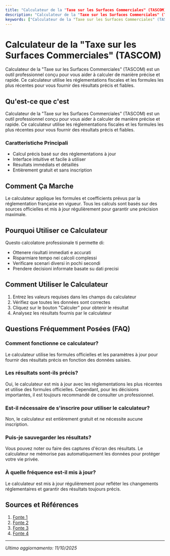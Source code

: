 ```yaml
---
title: "Calculateur de la "Taxe sur les Surfaces Commerciales" (TASCOM)"
description: "Calculateur de la "Taxe sur les Surfaces Commerciales" (TASCOM) est un outil professionnel conçu pour vous aider à calculer de manière précise et rapide. Ce calculateur utilise les réglementations fiscales et les formules les plus récentes pour vous fournir des résultats précis et fiables."
keywords: ["Calculateur de la "Taxe sur les Surfaces Commerciales" (TASCOM)", "calcolatore", "calcolo online"]
---
```


# Calculateur de la "Taxe sur les Surfaces Commerciales" (TASCOM)

Calculateur de la "Taxe sur les Surfaces Commerciales" (TASCOM) est un outil professionnel conçu pour vous aider à calculer de manière précise et rapide. Ce calculateur utilise les réglementations fiscales et les formules les plus récentes pour vous fournir des résultats précis et fiables.

## Qu'est-ce que c'est

Calculateur de la "Taxe sur les Surfaces Commerciales" (TASCOM) est un outil professionnel conçu pour vous aider à calculer de manière précise et rapide. Ce calculateur utilise les réglementations fiscales et les formules les plus récentes pour vous fournir des résultats précis et fiables.

### Caratteristiche Principali

- Calcul précis basé sur des réglementations à jour
- Interface intuitive et facile à utiliser
- Résultats immédiats et détaillés
- Entièrement gratuit et sans inscription

## Comment Ça Marche

Le calculateur applique les formules et coefficients prévus par la réglementation française en vigueur. Tous les calculs sont basés sur des sources officielles et mis à jour régulièrement pour garantir une précision maximale.

## Pourquoi Utiliser ce Calculateur

Questo calcolatore professionale ti permette di:

- Ottenere risultati immediati e accurati
- Risparmiare tempo nei calcoli complessi
- Verificare scenari diversi in pochi secondi
- Prendere decisioni informate basate su dati precisi

## Comment Utiliser le Calculateur

1. Entrez les valeurs requises dans les champs du calculateur
2. Vérifiez que toutes les données sont correctes
3. Cliquez sur le bouton "Calculer" pour obtenir le résultat
4. Analysez les résultats fournis par le calculateur

## Questions Fréquemment Posées (FAQ)

### Comment fonctionne ce calculateur?

Le calculateur utilise les formules officielles et les paramètres à jour pour fournir des résultats précis en fonction des données saisies.

### Les résultats sont-ils précis?

Oui, le calculateur est mis à jour avec les réglementations les plus récentes et utilise des formules officielles. Cependant, pour les décisions importantes, il est toujours recommandé de consulter un professionnel.

### Est-il nécessaire de s'inscrire pour utiliser le calculateur?

Non, le calculateur est entièrement gratuit et ne nécessite aucune inscription.

### Puis-je sauvegarder les résultats?

Vous pouvez noter ou faire des captures d'écran des résultats. Le calculateur ne mémorise pas automatiquement les données pour protéger votre vie privée.

### À quelle fréquence est-il mis à jour?

Le calculateur est mis à jour régulièrement pour refléter les changements réglementaires et garantir des résultats toujours précis.

## Sources et Références

1. [Fonte 1](https://www.vos-demarches.com/demarches-formulaires/formulaires-cerfa/fiscalite-entreprises/calcul-en-ligne-de-la-taxe-sur-les-surfaces-commerciales-tascom,,38967.html)
2. [Fonte 2](https://www.lafinancepourtous.com/decryptages/finance-perso/revenus-et-fiscalite/impots-et-taxes-locales/les-impots-economiques-des-collectivites-locales/)
3. [Fonte 3](https://www.impots.gouv.fr/professionnel/questions/comment-declarer-et-payer-ma-taxe-sur-les-vehicules-de-societes-tvs)
4. [Fonte 4](https://www.collectivites-locales.gouv.fr/files/finances-locales/Documentation/Guide%20des%20imputations%20budgetaires%20et%20comptables.pdf)

---

*Ultimo aggiornamento: 11/10/2025*
